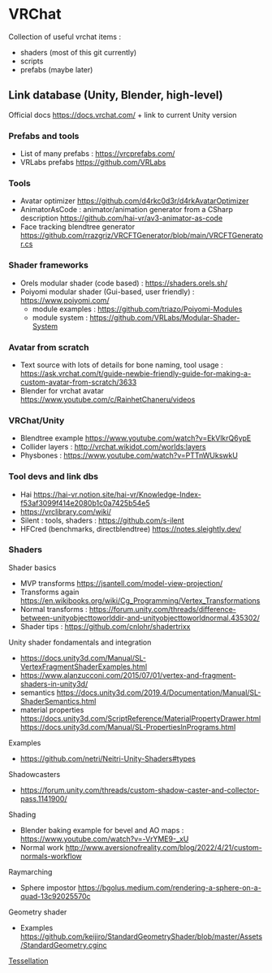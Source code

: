 # VRChat
Collection of useful vrchat items :
- shaders (most of this git currently)
- scripts
- prefabs (maybe later)

## Link database (Unity, Blender, high-level)

Official docs https://docs.vrchat.com/ + link to current Unity version

### Prefabs and tools
- List of many prefabs : https://vrcprefabs.com/
- VRLabs prefabs https://github.com/VRLabs

### Tools
- Avatar optimizer https://github.com/d4rkc0d3r/d4rkAvatarOptimizer
- AnimatorAsCode : animator/animation generator from a CSharp description https://github.com/hai-vr/av3-animator-as-code
- Face tracking blendtree generator https://github.com/rrazgriz/VRCFTGenerator/blob/main/VRCFTGenerator.cs

### Shader frameworks
- Orels modular shader (code based) : https://shaders.orels.sh/
- Poiyomi modular shader (Gui-based, user friendly) : https://www.poiyomi.com/
    - module examples : https://github.com/triazo/Poiyomi-Modules
    - module system : https://github.com/VRLabs/Modular-Shader-System

### Avatar from scratch
- Text source with lots of details for bone naming, tool usage : https://ask.vrchat.com/t/guide-newbie-friendly-guide-for-making-a-custom-avatar-from-scratch/3633
- Blender for vrchat avatar https://www.youtube.com/c/RainhetChaneru/videos

### VRChat/Unity
- Blendtree example https://www.youtube.com/watch?v=EkVlkrQ6ypE
- Collider layers : http://vrchat.wikidot.com/worlds:layers
- Physbones : https://www.youtube.com/watch?v=PTTnWUkswkU

### Tool devs and link dbs
- Hai https://hai-vr.notion.site/hai-vr/Knowledge-Index-f53af3099f414e2080b1c0a7425b54e5
- https://vrclibrary.com/wiki/
- Silent : tools, shaders : https://github.com/s-ilent
- HFCred (benchmarks, directblendtree) https://notes.sleightly.dev/

### Shaders
Shader basics
- MVP transforms https://jsantell.com/model-view-projection/
- Transforms again https://en.wikibooks.org/wiki/Cg_Programming/Vertex_Transformations
- Normal transforms : https://forum.unity.com/threads/difference-between-unityobjecttoworlddir-and-unityobjecttoworldnormal.435302/
- Shader tips : https://github.com/cnlohr/shadertrixx

Unity shader fondamentals and integration
- https://docs.unity3d.com/Manual/SL-VertexFragmentShaderExamples.html
- https://www.alanzucconi.com/2015/07/01/vertex-and-fragment-shaders-in-unity3d/
- semantics https://docs.unity3d.com/2019.4/Documentation/Manual/SL-ShaderSemantics.html
- material properties https://docs.unity3d.com/ScriptReference/MaterialPropertyDrawer.html https://docs.unity3d.com/Manual/SL-PropertiesInPrograms.html

Examples
- https://github.com/netri/Neitri-Unity-Shaders#types

Shadowcasters
- https://forum.unity.com/threads/custom-shadow-caster-and-collector-pass.1141900/

Shading
- Blender baking example for bevel and AO maps : https://www.youtube.com/watch?v=-VrYME9-_xU
- Normal work http://www.aversionofreality.com/blog/2022/4/21/custom-normals-workflow

Raymarching
- Sphere impostor https://bgolus.medium.com/rendering-a-sphere-on-a-quad-13c92025570c

Geometry shader
- Examples https://github.com/keijiro/StandardGeometryShader/blob/master/Assets/StandardGeometry.cginc

[Tessellation](shaders/geometry_augmentation/Readme.md)